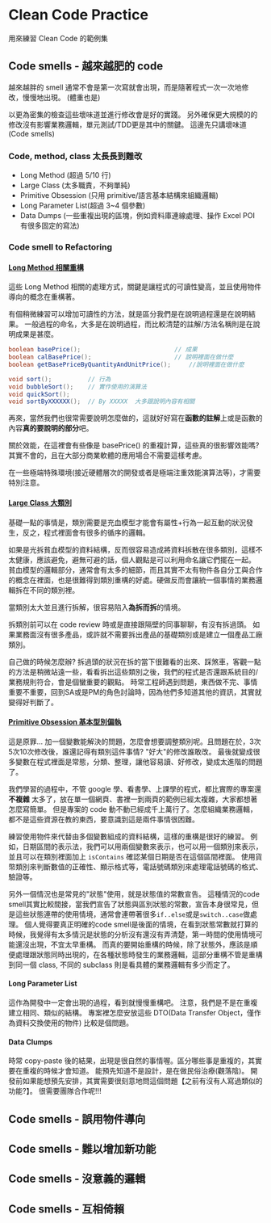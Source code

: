 # Clean Code Practice
用來練習 Clean Code 的範例集

## Code smells - 越來越肥的 code
越來越胖的 smell 通常不會是第一次寫就會出現，而是隨著程式一次一次地修改，慢慢地出現。
(體重也是)

以更為密集的檢查這些壞味道並進行修改會是好的實踐。
另外確保更大規模的的修改沒有影響業務邏輯，單元測試/TDD更是其中的關鍵。
這邊先只講壞味道(Code smells)

### Code, method, class 太長長到難改
  * Long Method (超過 5/10 行)
  * Large Class (太多職責，不夠單純)
  * Primitive Obsession (只用 primitive/語言基本結構來組織邏輯)
  * Long Parameter List(超過 3~4 個參數)
  * Data Dumps (一些重複出現的區塊，例如資料庫連線處理、操作 Excel POI 有很多固定的寫法)

### Code smell to Refactoring

#### [Long Method 相關重構](/0101_Bloater_LongMethod.md)
  這些 Long Method 相關的處理方式，關鍵是讓程式的可讀性變高，並且使用物件導向的概念在重構著。

  有個稍微練習可以增加可讀性的方法，就是區分我們是在說明過程還是在說明結果。 
  一般過程的命名，大多是在說明過程，而比較清楚的註解/方法名稱則是在說明成果是甚麼。

  ```java
  boolean basePrice();                          // 成果
  boolean calBasePrice();                       // 說明裡面在做什麼
  boolean getBasePriceByQuantityAndUnitPrice();     //說明裡面在做什麼 
  ```
  
  ```java
  void sort();          // 行為
  void bubbleSort();    // 實作使用的演算法
  void quickSort();
  void sortByXXXXXX();  // By XXXXX  大多跟說明內容有相關
  ```

  再來，當然我們也很常需要說明怎麼做的，這就好好寫在**函數的註解**上或是函數的內容**真的要說明的部分**吧。

  關於效能，在這裡會有些像是 basePrice() 的重複計算，這些真的很影響效能嗎?
  其實不會的，且在大部分商業軟體的應用場合不需要這樣考慮。

  在一些極端特殊環境(接近硬體層次的開發或者是極端注重效能演算法等)，才需要特別注意。

#### [Large Class 大類別](/0102_Bloater_LargeClass.md) 

  基礎一點的事情是，類別需要是充血模型才能會有屬性+行為一起互動的狀況發生，反之，程式裡面會有很多的循序的邏輯。

  如果是光拆貧血模型的資料結構，反而很容易造成將資料拆散在很多類別，這樣不太健康，應該避免，避無可避的話，個人觀點是可以利用命名讓它們擺在一起。
  貧血模型的邏輯部分，通常會有太多的細節，而且其實不太有物件各自分工與合作的概念在裡面，也是很難得到類別重構的好處。硬做反而會讓統一個事情的業務邏輯拆在不同的類別裡。

  當類別太大並且進行拆解，很容易陷入**為拆而拆**的情境。

  拆類別前可以在 code review 時或是直接跟隔壁的同事聊聊，有沒有拆過頭。
  如果業務面沒有很多產品，或許就不需要拆出產品的基礎類別或是建立一個產品工廠類別。

  自己做的時候怎麼辦? 拆過頭的狀況在拆的當下很難看的出來、踩煞車，客觀一點的方法是稍微站遠一些，看看拆出這些類別之後，我們的程式是否還跟系統目的/業務規則符合，會是個蠻重要的觀點。
  時常工程師遇到問題，東西做不完、事情重要不重要，回到SA或是PM的角色討論時，因為他們多知道其他的資訊，其實就變得好判斷了。

#### [Primitive Obsession 基本型別偏執](/0103_Bloater_PrimitiveObsession.md)
 
  這是原罪... 加一個變數能解決的問題，怎麼會想要調整類別呢。且問題在於，3次5次10次修改後，誰還記得有類別這件事情? "好大"的修改誰敢改。
  最後就變成很多變數在程式裡面是常態，分類、整理，讓他容易讀、好修改，變成太進階的問題了。
  
  我們學習的過程中，不管 google 學、看書學、上課學的程式，都比實際的專案還 __**不複雜**__ 太多了，放在單一個網頁、書裡一到兩頁的範例已經太複雜，大家都想著怎麼寫簡單。
  但是專案的 code 動不動已經成千上萬行了。怎麼組織業務邏輯，都不是這些資源在教的東西，要意識到這是兩件事情很困難。

  練習使用物件來代替由多個變數組成的資料結構，這樣的重構是很好的練習。
  例如，日期區間的表示法，我們可以用兩個變數來表示，也可以用一個類別來表示，並且可以在類別裡面加上 ``isContains`` 確認某個日期是否在這個區間裡面。
  使用貨幣類別來判斷數值的正確性、顯示格式等，電話號碼類別來處理電話號碼的格式、驗證等。

  另外一個情況也是常見的"狀態"使用，就是狀態值的常數宣告。
  這種情況的code smell其實比較間接，當我們宣告了狀態與區別狀態的常數，宣告本身很常見，但是這些狀態連帶的使用情境，通常會連帶著很多``if..else``或是``switch..case``做處理。
  個人覺得要真正明確的code smell是後面的情境，在看到狀態常數就打算的時候，我覺得有太多情況是狀態的分析沒有還沒有弄清楚，第一時間的使用情境可能還沒出現，不宜太早重構。
  而真的要開始重構的時候，除了狀態外，應該是順便處理跟狀態同時出現的，在各種狀態時發生的業務邏輯，這部分重構不管是重構到同一個 class, 不同的 subclass 則是看具體的業務邏輯有多少而定了。

#### Long Parameter List

  這作為開發中一定會出現的過程，看到就慢慢重構吧。
  注意，我們是不是在重複建立相同、類似的結構。
  專案裡怎麼安放這些 DTO(Data Transfer Object，僅作為資料交換使用的物件) 比較是個問題。

#### Data Clumps

  時常 copy-paste 後的結果，出現是很自然的事情喔。區分哪些事是重複的，其實要在重複的時候才會知道。
  能預先知道不是設計，是在做民俗治療(觀落陰)。
  開發前如果能想預先安排，其實需要很刻意地問這個問題【之前有沒有人寫過類似的功能?】。
  很需要團隊合作呢!!! 

## Code smells - 誤用物件導向

## Code smells - 難以增加新功能

## Code smells - 沒意義的邏輯

## Code smells - 互相倚賴
